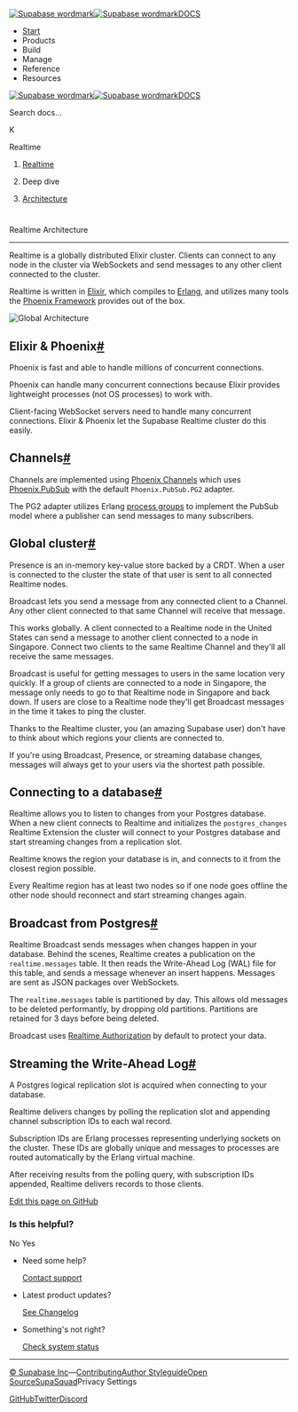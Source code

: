 [![Supabase wordmark](https://supabase.com/docs/_next/image?url=%2Fdocs%2Fsupabase-dark.svg&w=256&q=75&dpl=dpl_5BYG5BkQhU19GEfZfhcgAbeGcRQo)![Supabase wordmark](https://supabase.com/docs/_next/image?url=%2Fdocs%2Fsupabase-light.svg&w=256&q=75&dpl=dpl_5BYG5BkQhU19GEfZfhcgAbeGcRQo)DOCS](https://supabase.com/docs)

-   [Start](https://supabase.com/docs/guides/getting-started)
-   Products
-   Build
-   Manage
-   Reference
-   Resources

[![Supabase wordmark](https://supabase.com/docs/_next/image?url=%2Fdocs%2Fsupabase-dark.svg&w=256&q=75&dpl=dpl_5BYG5BkQhU19GEfZfhcgAbeGcRQo)![Supabase wordmark](https://supabase.com/docs/_next/image?url=%2Fdocs%2Fsupabase-light.svg&w=256&q=75&dpl=dpl_5BYG5BkQhU19GEfZfhcgAbeGcRQo)DOCS](https://supabase.com/docs)

Search docs...

K

Realtime

1.  [Realtime](https://supabase.com/docs/guides/realtime)

3.  Deep dive

5.  [Architecture](https://supabase.com/docs/guides/realtime/architecture)

# 

Realtime Architecture

* * *

Realtime is a globally distributed Elixir cluster. Clients can connect to any node in the cluster via WebSockets and send messages to any other client connected to the cluster.

Realtime is written in [Elixir](https://elixir-lang.org/), which compiles to [Erlang](https://www.erlang.org/), and utilizes many tools the [Phoenix Framework](https://www.phoenixframework.org/) provides out of the box.

![Global Architecture](https://supabase.com/docs/img/guides/realtime/realtime-arch.png)

## Elixir & Phoenix[#](#elixir--phoenix)

Phoenix is fast and able to handle millions of concurrent connections.

Phoenix can handle many concurrent connections because Elixir provides lightweight processes (not OS processes) to work with.

Client-facing WebSocket servers need to handle many concurrent connections. Elixir & Phoenix let the Supabase Realtime cluster do this easily.

## Channels[#](#channels)

Channels are implemented using [Phoenix Channels](https://hexdocs.pm/phoenix/channels.html) which uses [Phoenix.PubSub](https://hexdocs.pm/phoenix_pubsub/Phoenix.PubSub.html) with the default `Phoenix.PubSub.PG2` adapter.

The PG2 adapter utilizes Erlang [process groups](https://www.erlang.org/docs/18/man/pg2.html) to implement the PubSub model where a publisher can send messages to many subscribers.

## Global cluster[#](#global-cluster)

Presence is an in-memory key-value store backed by a CRDT. When a user is connected to the cluster the state of that user is sent to all connected Realtime nodes.

Broadcast lets you send a message from any connected client to a Channel. Any other client connected to that same Channel will receive that message.

This works globally. A client connected to a Realtime node in the United States can send a message to another client connected to a node in Singapore. Connect two clients to the same Realtime Channel and they'll all receive the same messages.

Broadcast is useful for getting messages to users in the same location very quickly. If a group of clients are connected to a node in Singapore, the message only needs to go to that Realtime node in Singapore and back down. If users are close to a Realtime node they'll get Broadcast messages in the time it takes to ping the cluster.

Thanks to the Realtime cluster, you (an amazing Supabase user) don't have to think about which regions your clients are connected to.

If you're using Broadcast, Presence, or streaming database changes, messages will always get to your users via the shortest path possible.

## Connecting to a database[#](#connecting-to-a-database)

Realtime allows you to listen to changes from your Postgres database. When a new client connects to Realtime and initializes the `postgres_changes` Realtime Extension the cluster will connect to your Postgres database and start streaming changes from a replication slot.

Realtime knows the region your database is in, and connects to it from the closest region possible.

Every Realtime region has at least two nodes so if one node goes offline the other node should reconnect and start streaming changes again.

## Broadcast from Postgres[#](#broadcast-from-postgres)

Realtime Broadcast sends messages when changes happen in your database. Behind the scenes, Realtime creates a publication on the `realtime.messages` table. It then reads the Write-Ahead Log (WAL) file for this table, and sends a message whenever an insert happens. Messages are sent as JSON packages over WebSockets.

The `realtime.messages` table is partitioned by day. This allows old messages to be deleted performantly, by dropping old partitions. Partitions are retained for 3 days before being deleted.

Broadcast uses [Realtime Authorization](https://supabase.com/docs/guides/realtime/authorization) by default to protect your data.

## Streaming the Write-Ahead Log[#](#streaming-the-write-ahead-log)

A Postgres logical replication slot is acquired when connecting to your database.

Realtime delivers changes by polling the replication slot and appending channel subscription IDs to each wal record.

Subscription IDs are Erlang processes representing underlying sockets on the cluster. These IDs are globally unique and messages to processes are routed automatically by the Erlang virtual machine.

After receiving results from the polling query, with subscription IDs appended, Realtime delivers records to those clients.

[Edit this page on GitHub](https://github.com/supabase/supabase/blob/master/apps/docs/content/guides/realtime/architecture.mdx)

### Is this helpful?

No Yes

-   Need some help?
    
    [Contact support](https://supabase.com/support)
-   Latest product updates?
    
    [See Changelog](https://supabase.com/changelog)
-   Something's not right?
    
    [Check system status](https://status.supabase.com/)

* * *

[© Supabase Inc](https://supabase.com/)—[Contributing](https://github.com/supabase/supabase/blob/master/apps/docs/DEVELOPERS.md)[Author Styleguide](https://github.com/supabase/supabase/blob/master/apps/docs/CONTRIBUTING.md)[Open Source](https://supabase.com/open-source)[SupaSquad](https://supabase.com/supasquad)Privacy Settings

[GitHub](https://github.com/supabase/supabase)[Twitter](https://twitter.com/supabase)[Discord](https://discord.supabase.com/)